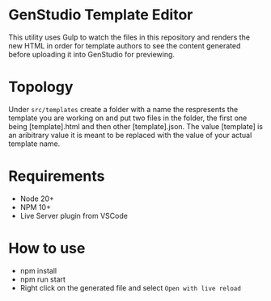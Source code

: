 # GenStudio Template Editor

This utility uses Gulp to watch the files in this repository and renders the new HTML in order for template authors to see the content generated before uploading it into GenStudio for previewing.

# Topology

Under `src/templates` create a folder with a name the respresents the template you are working on and put two files in the folder, the first one being [template].html and then other [template].json. The value [template] is an aribitrary value it is meant to be replaced with the value of your actual template name.

# Requirements

- Node 20+
- NPM 10+
- Live Server plugin from VSCode

# How to use 

- npm install
- npm run start
- Right click on the generated file and select `Open with live reload`
